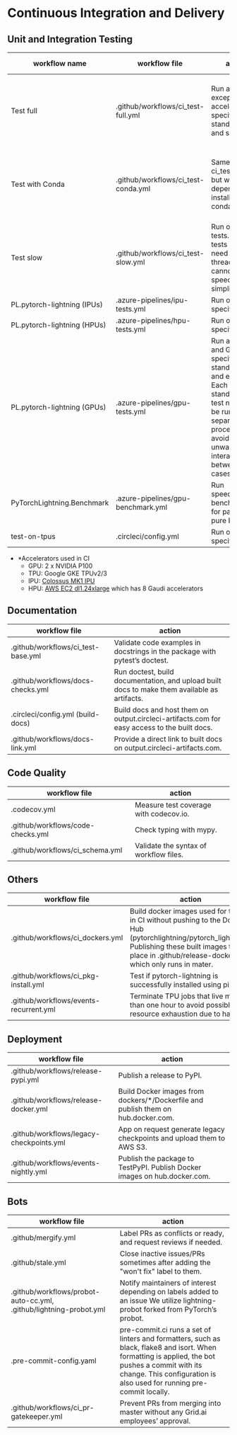 <!-- Note: This document cannot be in `.github/README.md` because it will overwrite the repo README.md -->

# Continuous Integration and Delivery

## Unit and Integration Testing

| workflow name               | workflow file                       | action                                                                                                                                                         | accelerator\* | (Python, PyTorch)                                | OS                  |
| --------------------------- | ----------------------------------- | -------------------------------------------------------------------------------------------------------------------------------------------------------------- | ------------- | ------------------------------------------------ | ------------------- |
| Test full                   | .github/workflows/ci_test-full.yml  | Run all tests except for accelerator-specific, standalone and slow tests.                                                                                      | CPU           | (3.7, 1.8), (3.7, 1.11), (3.9, 1.8), (3.9, 1.11) | linux, mac, windows |
| Test with Conda             | .github/workflows/ci_test-conda.yml | Same as ci_test-full.yml but with dependencies installed with conda.                                                                                           | CPU           | (3.8, 1.8), (3.8, 1.9), (3.8, 1.10), (3.9, 1.11) | linux               |
| Test slow                   | .github/workflows/ci_test-slow.yml  | Run only slow tests. Slow tests usually need to spawn threads and cannot be speed up or simplified.                                                            | CPU           | (3.7, 1.8)                                       | linux, mac, windows |
| PL.pytorch-lightning (IPUs) | .azure-pipelines/ipu-tests.yml      | Run only IPU-specific tests.                                                                                                                                   | IPU           | (3.8, 1.9)                                       | linux               |
| PL.pytorch-lightning (HPUs) | .azure-pipelines/hpu-tests.yml      | Run only HPU-specific tests.                                                                                                                                   | HPU           | (3.8, 1.10)                                      | linux               |
| PL.pytorch-lightning (GPUs) | .azure-pipelines/gpu-tests.yml      | Run all CPU and GPU-specific tests, standalone and examples. Each standalone test needs to be run in separate processes to avoid unwanted interactions between test cases. | GPU           | (3.7, 1.8)                                       | linux               |
| PyTorchLightning.Benchmark  | .azure-pipelines/gpu-benchmark.yml  | Run speed/memory benchmarks for parity with pure PyTorch.                                                                                                      | GPU           | (3.7, 1.8)                                       | linux               |
| test-on-tpus                | .circleci/config.yml                | Run only TPU-specific tests.                                                                                                                                   | TPU           | (3.7, 1.9)                                       | linux               |

- \*Accelerators used in CI
  - GPU: 2 x NVIDIA P100
  - TPU: Google GKE TPUv2/3
  - IPU: [Colossus MK1 IPU](https://www.graphcore.ai/products/ipu)
  - HPU: [AWS EC2 dl1.24xlarge](https://aws.amazon.com/ec2/instance-types/dl1/) which has 8 Gaudi accelerators

## Documentation

| workflow file                      | action                                                                                       |
| ---------------------------------- | -------------------------------------------------------------------------------------------- |
| .github/workflows/ci_test-base.yml | Validate code examples in docstrings in the package with pytest’s doctest.                   |
| .github/workflows/docs-checks.yml  | Run doctest, build documentation, and upload built docs to make them available as artifacts. |
| .circleci/config.yml (build-docs)  | Build docs and host them on output.circleci-artifacts.com for easy access to the built docs. |
| .github/workflows/docs-link.yml    | Provide a direct link to built docs on output.circleci-artifacts.com.                        |

## Code Quality

| workflow file                     | action                                 |
| --------------------------------- | -------------------------------------- |
| .codecov.yml                      | Measure test coverage with codecov.io. |
| .github/workflows/code-checks.yml | Check typing with mypy.                |
| .github/workflows/ci_schema.yml   | Validate the syntax of workflow files. |

## Others

| workflow file                          | action                                                                                                                                                                                                               |
| -------------------------------------- | -------------------------------------------------------------------------------------------------------------------------------------------------------------------------------------------------------------------- |
| .github/workflows/ci_dockers.yml       | Build docker images used for testing in CI without pushing to the Docker Hub (pytorchlightning/pytorch_lightning). Publishing these built images takes place in .github/release-docker.yml which only runs in mater. |
| .github/workflows/ci_pkg-install.yml   | Test if pytorch-lightning is successfully installed using pip.                                                                                                                                                       |
| .github/workflows/events-recurrent.yml | Terminate TPU jobs that live more than one hour to avoid possible resource exhaustion due to hangs.                                                                                                                  |

## Deployment

| workflow file                            | action                                                                             |
| ---------------------------------------- | ---------------------------------------------------------------------------------- |
| .github/workflows/release-pypi.yml       | Publish a release to PyPI.                                                         |
| .github/workflows/release-docker.yml     | Build Docker images from dockers/\*/Dockerfile and publish them on hub.docker.com. |
| .github/workflows/legacy-checkpoints.yml | App on request generate legacy checkpoints and upload them to AWS S3.              |
| .github/workflows/events-nightly.yml     | Publish the package to TestPyPI. Publish Docker images on hub.docker.com.          |

## Bots

| workflow file                                                      | action                                                                                                                                                                                                                    |
| ------------------------------------------------------------------ | ------------------------------------------------------------------------------------------------------------------------------------------------------------------------------------------------------------------------- |
| .github/mergify.yml                                                | Label PRs as conflicts or ready, and request reviews if needed.                                                                                                                                                           |
| .github/stale.yml                                                  | Close inactive issues/PRs sometimes after adding the "won't fix" label to them.                                                                                                                                           |
| .github/workflows/probot-auto-cc.yml, .github/lightning-probot.yml | Notify maintainers of interest depending on labels added to an issue We utilize lightning-probot forked from PyTorch’s probot.                                                                                            |
| .pre-commit-config.yaml                                            | pre-commit.ci runs a set of linters and formatters, such as black, flake8 and isort. When formatting is applied, the bot pushes a commit with its change. This configuration is also used for running pre-commit locally. |
| .github/workflows/ci_pr-gatekeeper.yml                             | Prevent PRs from merging into master without any Grid.ai employees’ approval.                                                                                                                                             |
